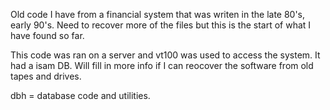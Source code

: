 Old code I have from a financial system that was writen in the late 80's, early 90's.  Need to recover more of the files but this is the start of what I have found so far.  

This code was ran on a server and vt100 was used to access the system.  It had a isam DB.  Will fill in more info if I can reocover the software from old tapes and drives.

dbh = database code and utilities.
